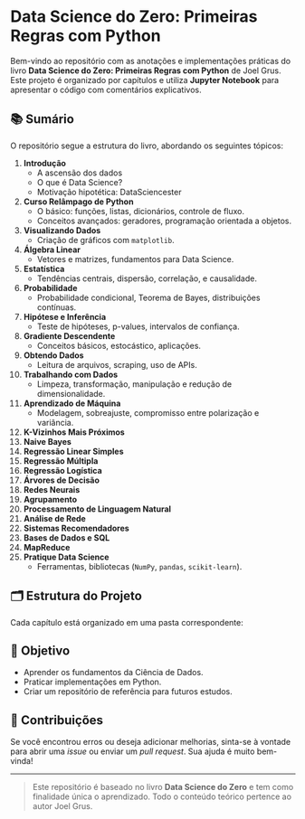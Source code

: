 # Data Science do Zero: Primeiras Regras com Python

Bem-vindo ao repositório com as anotações e implementações práticas do livro **Data Science do Zero: Primeiras Regras com Python** de Joel Grus. Este projeto é organizado por capítulos e utiliza **Jupyter Notebook** para apresentar o código com comentários explicativos.

## 📚 Sumário

O repositório segue a estrutura do livro, abordando os seguintes tópicos:

1. **Introdução**
   - A ascensão dos dados
   - O que é Data Science?
   - Motivação hipotética: DataSciencester
2. **Curso Relâmpago de Python**
   - O básico: funções, listas, dicionários, controle de fluxo.
   - Conceitos avançados: geradores, programação orientada a objetos.
3. **Visualizando Dados**
   - Criação de gráficos com `matplotlib`.
4. **Álgebra Linear**
   - Vetores e matrizes, fundamentos para Data Science.
5. **Estatística**
   - Tendências centrais, dispersão, correlação, e causalidade.
6. **Probabilidade**
   - Probabilidade condicional, Teorema de Bayes, distribuições contínuas.
7. **Hipótese e Inferência**
   - Teste de hipóteses, p-values, intervalos de confiança.
8. **Gradiente Descendente**
   - Conceitos básicos, estocástico, aplicações.
9. **Obtendo Dados**
   - Leitura de arquivos, scraping, uso de APIs.
10. **Trabalhando com Dados**
    - Limpeza, transformação, manipulação e redução de dimensionalidade.
11. **Aprendizado de Máquina**
    - Modelagem, sobreajuste, compromisso entre polarização e variância.
12. **K-Vizinhos Mais Próximos**
13. **Naive Bayes**
14. **Regressão Linear Simples**
15. **Regressão Múltipla**
16. **Regressão Logística**
17. **Árvores de Decisão**
18. **Redes Neurais**
19. **Agrupamento**
20. **Processamento de Linguagem Natural**
21. **Análise de Rede**
22. **Sistemas Recomendadores**
23. **Bases de Dados e SQL**
24. **MapReduce**
25. **Pratique Data Science**
    - Ferramentas, bibliotecas (`NumPy`, `pandas`, `scikit-learn`).

## 🗂️ Estrutura do Projeto

Cada capítulo está organizado em uma pasta correspondente:

## 🎯 Objetivo

- Aprender os fundamentos da Ciência de Dados.
- Praticar implementações em Python.
- Criar um repositório de referência para futuros estudos.

## 🤝 Contribuições

Se você encontrou erros ou deseja adicionar melhorias, sinta-se à vontade para abrir uma *issue* ou enviar um *pull request*. Sua ajuda é muito bem-vinda!

---

> Este repositório é baseado no livro **Data Science do Zero** e tem como finalidade única o aprendizado. Todo o conteúdo teórico pertence ao autor Joel Grus.

